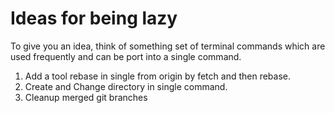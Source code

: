 # Ideas for being lazy

To give you an idea, think of something set of terminal commands which are used frequently and can be port into a single command.

1. Add a tool rebase in single from origin by fetch and then rebase.
2. Create and Change directory in single command.
3. Cleanup merged git branches
